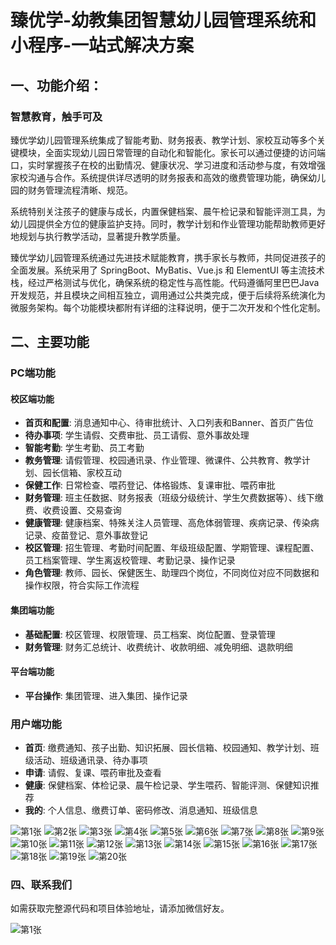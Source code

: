 # 臻优学-幼教集团智慧幼儿园管理系统和小程序-一站式解决方案

## 一、功能介绍：

### 智慧教育，触手可及

臻优学幼儿园管理系统集成了智能考勤、财务报表、教学计划、家校互动等多个关键模块，全面实现幼儿园日常管理的自动化和智能化。家长可以通过便捷的访问端口，实时掌握孩子在校的出勤情况、健康状况、学习进度和活动参与度，有效增强家校沟通与合作。系统提供详尽透明的财务报表和高效的缴费管理功能，确保幼儿园的财务管理流程清晰、规范。

系统特别关注孩子的健康与成长，内置保健档案、晨午检记录和智能评测工具，为幼儿园提供全方位的健康监护支持。同时，教学计划和作业管理功能帮助教师更好地规划与执行教学活动，显著提升教学质量。

臻优学幼儿园管理系统通过先进技术赋能教育，携手家长与教师，共同促进孩子的全面发展。系统采用了 SpringBoot、MyBatis、Vue.js 和 ElementUI 等主流技术栈，经过严格测试与优化，确保系统的稳定性与高性能。代码遵循阿里巴巴Java开发规范，并且模块之间相互独立，调用通过公共类完成，便于后续将系统演化为微服务架构。每个功能模块都附有详细的注释说明，便于二次开发和个性化定制。

## 二、主要功能

### PC端功能

#### 校区端功能

- **首页和配置**: 消息通知中心、待审批统计、入口列表和Banner、首页广告位
- **待办事项**: 学生请假、交费审批、员工请假、意外事故处理
- **智能考勤**: 学生考勤、员工考勤
- **教务管理**: 请假管理、校园通讯录、作业管理、微课件、公共教育、教学计划、园长信箱、家校互动
- **保健工作**: 日常检查、喂药登记、体格锻炼、复课审批、喂药审批
- **财务管理**: 班主任数据、财务报表（班级分级统计、学生欠费数据等）、线下缴费、收费设置、交易查询
- **健康管理**: 健康档案、特殊关注人员管理、高危体弱管理、疾病记录、传染病记录、疫苗登记、意外事故登记
- **校区管理**: 招生管理、考勤时间配置、年级班级配置、学期管理、课程配置、员工档案管理、学生离返校管理、考勤记录、操作记录
- **角色管理**: 教师、园长、保健医生、助理四个岗位，不同岗位对应不同数据和操作权限，符合实际工作流程

#### 集团端功能

- **基础配置**: 校区管理、权限管理、员工档案、岗位配置、登录管理
- **财务管理**: 财务汇总统计、收费统计、收款明细、减免明细、退款明细

#### 平台端功能

- **平台操作**: 集团管理、进入集团、操作记录

### 用户端功能

- **首页**: 缴费通知、孩子出勤、知识拓展、园长信箱、校园通知、教学计划、班级活动、班级通讯录、待办事项
- **申请**: 请假、复课、喂药审批及查看
- **健康**: 保健档案、体检记录、晨午检记录、学生喂药、智能评测、保健知识推荐
- **我的**: 个人信息、缴费订单、密码修改、消息通知、班级信息


![第1张](./doc/幻灯片1.PNG)
![第2张](./doc/幻灯片2.PNG)
![第3张](./doc/幻灯片3.PNG)
![第4张](./doc/幻灯片4.PNG)
![第5张](./doc/幻灯片5.PNG)
![第6张](./doc/幻灯片6.PNG)
![第7张](./doc/幻灯片7.PNG)
![第8张](./doc/幻灯片8.PNG)
![第9张](./doc/幻灯片9.PNG)
![第10张](./doc/幻灯片10.PNG)
![第11张](./doc/幻灯片11.PNG)
![第12张](./doc/幻灯片12.PNG)
![第13张](./doc/幻灯片13.PNG)
![第14张](./doc/幻灯片14.PNG)
![第15张](./doc/幻灯片15.PNG)
![第16张](./doc/幻灯片16.PNG)
![第17张](./doc/幻灯片17.PNG)
![第18张](./doc/幻灯片18.PNG)
![第19张](./doc/幻灯片19.PNG)
![第20张](./doc/幻灯片20.PNG)


### 四、联系我们

如需获取完整源代码和项目体验地址，请添加微信好友。

![第1张](./doc/微信二维码.jpg)


